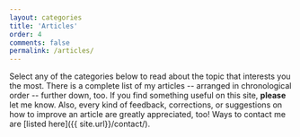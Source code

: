 ```yaml
---
layout: categories
title: 'Articles'
order: 4
comments: false
permalink: /articles/
---
```


Select any of the categories below to read about the topic that interests you the most. There is a complete list of my articles -- arranged in chronological order -- further down, too. If you find something useful on this site, **please** let me know. Also, every kind of feedback, corrections, or suggestions on how to improve an article are greatly appreciated, too! Ways to contact me are [listed here]({{ site.url}}/contact/).
